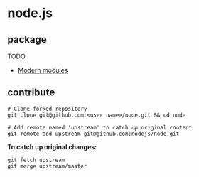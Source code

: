 # node.js

## package

TODO

- [Modern modules](https://medium.com/@mikeal/modern-modules-d99b6867b8f1)

## contribute

```
# Clone forked repository
git clone git@github.com:<user name>/node.git && cd node

# Add remote named 'upstream' to catch up original content
git remote add upstream git@github.com:nodejs/node.git
```

**To catch up original changes:**

```
git fetch upstream
git merge upstream/master
```
